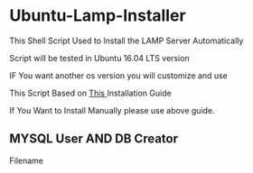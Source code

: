 # Ubuntu-Lamp-Installer

This Shell Script Used to Install the LAMP Server Automatically

Script will be tested in Ubuntu 16.04 LTS version

IF You want another os version you will customize and use

This Script Based on <a href="https://www.digitalocean.com/community/tutorials/how-to-install-linux-apache-mysql-php-lamp-stack-on-ubuntu-16-04"> This </a>Installation Guide 

If You Want to Install Manually please use above guide.

<h2>MYSQL User AND DB Creator</h2>

Filename <dbname> <username> <password>
